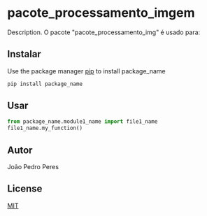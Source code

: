 # pacote_processamento_imgem

Description. 
O pacote "pacote_processamento_img" é usado para:
	 
	

## Instalar

Use the package manager [pip](https://pip.pypa.io/en/stable/) to install package_name

```bash
pip install package_name
```

## Usar

```python
from package_name.module1_name import file1_name
file1_name.my_function()
```

## Autor
João Pedro Peres

## License
[MIT](https://choosealicense.com/licenses/mit/)
